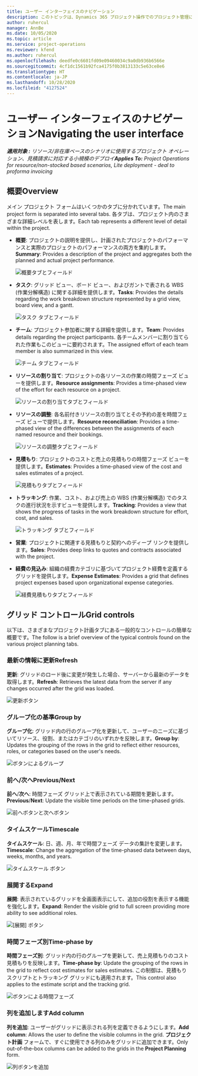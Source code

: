 ```yaml
---
title: ユーザー インターフェイスのナビゲーション
description: このトピックは、Dynamics 365 プロジェクト操作でのプロジェクト管理に関する情報を提供します。
author: ruhercul
manager: AnnBe
ms.date: 10/05/2020
ms.topic: article
ms.service: project-operations
ms.reviewer: kfend
ms.author: ruhercul
ms.openlocfilehash: deedfe0c6601fd09e09460034c9a0db936b6566e
ms.sourcegitcommit: 4cf1dc1561b92fca4175f0b3813133c5e63ce8e6
ms.translationtype: HT
ms.contentlocale: ja-JP
ms.lasthandoff: 10/28/2020
ms.locfileid: "4127524"
---
```

# <a name="navigating-the-user-interface"></a><span data-ttu-id="67f24-103">ユーザー インターフェイスのナビゲーション</span><span class="sxs-lookup"><span data-stu-id="67f24-103">Navigating the user interface</span></span>

<span data-ttu-id="67f24-104">_**適用対象 :** リソース/非在庫ベースのシナリオに使用するプロジェクト オペレーション、見積請求に対応する小規模のデプロイ_</span><span class="sxs-lookup"><span data-stu-id="67f24-104">_**Applies To:** Project Operations for resource/non-stocked based scenarios, Lite deployment - deal to proforma invoicing_</span></span>

## <a name="overview"></a><span data-ttu-id="67f24-105">概要</span><span class="sxs-lookup"><span data-stu-id="67f24-105">Overview</span></span>

<span data-ttu-id="67f24-106">メイン プロジェクト フォームはいくつかのタブに分かれています。</span><span class="sxs-lookup"><span data-stu-id="67f24-106">The main project form is separated into several tabs.</span></span> <span data-ttu-id="67f24-107">各タブは、プロジェクト内のさまざまな詳細レベルを表します。</span><span class="sxs-lookup"><span data-stu-id="67f24-107">Each tab represents a different level of detail within the project.</span></span>

- <span data-ttu-id="67f24-108">**概要**: プロジェクトの説明を提供し、計画されたプロジェクトのパフォーマンスと実際のプロジェクトのパフォーマンスの両方を集約します。</span><span class="sxs-lookup"><span data-stu-id="67f24-108">**Summary**: Provides a description of the project and aggregates both the planned and actual project performance.</span></span>

    ![概要タブとフィールド](media/navigation7.png)

- <span data-ttu-id="67f24-110">**タスク**: グリッド ビュー、ボード ビュー、およびガントで表される WBS (作業分解構造) に関する詳細を提供します。</span><span class="sxs-lookup"><span data-stu-id="67f24-110">**Tasks**: Provides the details regarding the work breakdown structure represented by a grid view, board view, and a gantt.</span></span>

    ![タスク タブとフィールド](media/navigation8.png)

- <span data-ttu-id="67f24-112">**チーム**: プロジェクト参加者に関する詳細を提供します。</span><span class="sxs-lookup"><span data-stu-id="67f24-112">**Team**: Provides details regarding the project participants.</span></span> <span data-ttu-id="67f24-113">各チームメンバーに割り当てられた作業もこのビューに要約されます。</span><span class="sxs-lookup"><span data-stu-id="67f24-113">The assigned effort of each team member is also summarized in this view.</span></span>

    ![チーム タブとフィールド](media/navigation9.png)

- <span data-ttu-id="67f24-115">**リソースの割り当て**: プロジェクトの各リソースの作業の時間フェーズ ビューを提供します。</span><span class="sxs-lookup"><span data-stu-id="67f24-115">**Resource assignments**: Provides a time-phased view of the effort for each resource on a project.</span></span>

    ![リソースの割り当てタブとフィールド](media/navigation10.png)

- <span data-ttu-id="67f24-117">**リソースの調整**: 各名前付きリソースの割り当てとその予約の差を時間フェーズ ビューで提供します。</span><span class="sxs-lookup"><span data-stu-id="67f24-117">**Resource reconciliation**: Provides a time-phased view of the differences between the assignments of each named resource and their bookings.</span></span>

    ![リソースの調整タブとフィールド](media/navigation11.png)

- <span data-ttu-id="67f24-119">**見積もり**: プロジェクトのコストと売上の見積もりの時間フェーズ ビューを提供します。</span><span class="sxs-lookup"><span data-stu-id="67f24-119">**Estimates**: Provides a time-phased view of the cost and sales estimates of a project.</span></span>

    ![見積もりタブとフィールド](media/navigation12.png)

- <span data-ttu-id="67f24-121">**トラッキング**: 作業、コスト、および売上の WBS (作業分解構造) でのタスクの進行状況を示すビューを提供します。</span><span class="sxs-lookup"><span data-stu-id="67f24-121">**Tracking**: Provides a view that shows the progress of tasks in the work breakdown structure for effort, cost, and sales.</span></span>

    ![トラッキング タブとフィールド](media/navigation13.png)

- <span data-ttu-id="67f24-123">**営業**: プロジェクトに関連する見積もりと契約へのディープ リンクを提供します。</span><span class="sxs-lookup"><span data-stu-id="67f24-123">**Sales**: Provides deep links to quotes and contracts associated with the project.</span></span>

- <span data-ttu-id="67f24-124">**経費の見込み**: 組織の経費カテゴリに基づいてプロジェクト経費を定義するグリッドを提供します。</span><span class="sxs-lookup"><span data-stu-id="67f24-124">**Expense Estimates**: Provides a grid that defines project expenses based upon organizational expense categories.</span></span>

    ![経費見積もりタブとフィールド](media/navigation14.png)

## <a name="grid-controls"></a><span data-ttu-id="67f24-126">グリッド コントロール</span><span class="sxs-lookup"><span data-stu-id="67f24-126">Grid controls</span></span>

<span data-ttu-id="67f24-127">以下は、さまざまなプロジェクト計画タブにある一般的なコントロールの簡単な概要です。</span><span class="sxs-lookup"><span data-stu-id="67f24-127">The follow is a brief overview of the typical controls found on the various project planning tabs.</span></span>

### <a name="refresh"></a><span data-ttu-id="67f24-128">最新の情報に更新</span><span class="sxs-lookup"><span data-stu-id="67f24-128">Refresh</span></span>

<span data-ttu-id="67f24-129">**更新**: グリッドのロード後に変更が発生した場合、サーバーから最新のデータを取得します。</span><span class="sxs-lookup"><span data-stu-id="67f24-129">**Refresh**: Retrieves the latest data from the server if any changes occurred after the grid was loaded.</span></span>

![更新ボタン](media/navigation7.png)

### <a name="group-by"></a><span data-ttu-id="67f24-131">グループ化の基準</span><span class="sxs-lookup"><span data-stu-id="67f24-131">Group by</span></span>

<span data-ttu-id="67f24-132">**グループ化**: グリッド内の行のグループ化を更新して、ユーザーのニーズに基づいてリソース、役割、またはカテゴリのいずれかを反映します。</span><span class="sxs-lookup"><span data-stu-id="67f24-132">**Group by**: Updates the grouping of the rows in the grid to reflect either resources, roles, or categories based on the user's needs.</span></span>

![ボタンによるグループ](media/navigation6.png)

### <a name="previousnext"></a><span data-ttu-id="67f24-134">前へ/次へ</span><span class="sxs-lookup"><span data-stu-id="67f24-134">Previous/Next</span></span>

<span data-ttu-id="67f24-135">**前へ**/**次へ**: 時間フェーズ グリッド上で表示されている期間を更新します。</span><span class="sxs-lookup"><span data-stu-id="67f24-135">**Previous**/**Next**: Update the visible time periods on the time-phased grids.</span></span>

![前へボタンと次へボタン](media/navigation2.png)

### <a name="timescale"></a><span data-ttu-id="67f24-137">タイムスケール</span><span class="sxs-lookup"><span data-stu-id="67f24-137">Timescale</span></span>

<span data-ttu-id="67f24-138">**タイムスケール**: 日、週、月、年で時間フェーズ データの集計を変更します。</span><span class="sxs-lookup"><span data-stu-id="67f24-138">**Timescale**: Change the aggregation of the time-phased data between days, weeks, months, and years.</span></span>

![タイムスケール ボタン](media/navigation3.png)

### <a name="expand"></a><span data-ttu-id="67f24-140">展開する</span><span class="sxs-lookup"><span data-stu-id="67f24-140">Expand</span></span>

<span data-ttu-id="67f24-141">**展開**: 表示されているグリッドを全画面表示にして、追加の役割を表示する機能を強化します。</span><span class="sxs-lookup"><span data-stu-id="67f24-141">**Expand**: Render the visible grid to full screen providing more ability to see additional roles.</span></span>

![[展開] ボタン](media/navigation4.png)

### <a name="time-phase-by"></a><span data-ttu-id="67f24-143">時間フェーズ別</span><span class="sxs-lookup"><span data-stu-id="67f24-143">Time-phase by</span></span>

<span data-ttu-id="67f24-144">**時間フェーズ別**: グリッド内の行のグループを更新して、売上見積もりのコスト見積もりを反映します。</span><span class="sxs-lookup"><span data-stu-id="67f24-144">**Time-phase by**: Update the grouping of the rows in the grid to reflect cost estimates for sales estimates.</span></span> <span data-ttu-id="67f24-145">この制御は、見積もりスクリプトとトラッキング グリッドにも適用されます。</span><span class="sxs-lookup"><span data-stu-id="67f24-145">This control also applies to the estimate script and the tracking grid.</span></span>

![ボタンによる時間フェーズ](media/navigation0.png)

### <a name="add-column"></a><span data-ttu-id="67f24-147">列を追加します</span><span class="sxs-lookup"><span data-stu-id="67f24-147">Add column</span></span>

<span data-ttu-id="67f24-148">**列を追加**: ユーザーがグリッドに表示される列を定義できるようにします。</span><span class="sxs-lookup"><span data-stu-id="67f24-148">**Add column**: Allows the user to define the visible columns in the grid.</span></span> <span data-ttu-id="67f24-149">**プロジェクト計画** フォームで、すぐに使用できる列のみをグリッドに追加できます。</span><span class="sxs-lookup"><span data-stu-id="67f24-149">Only out-of-the-box columns can be added to the grids in the **Project Planning** form.</span></span>

![列ボタンを追加](media/navigation5.png)
